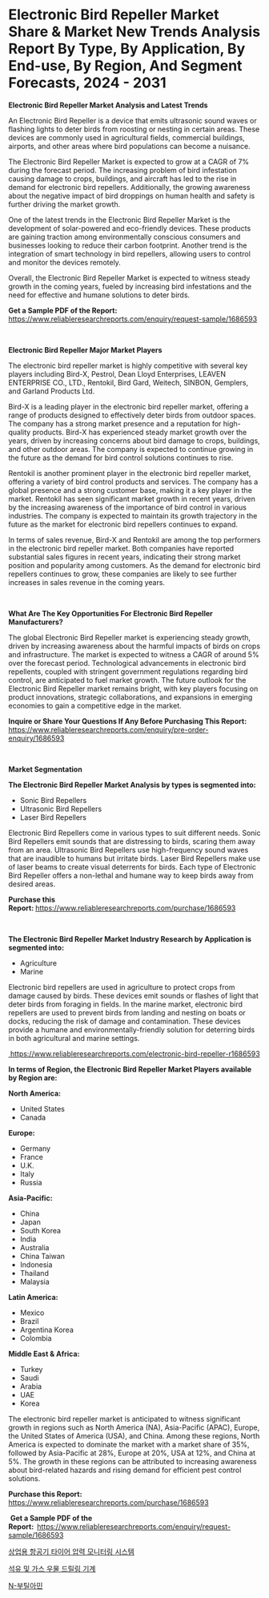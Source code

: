 <p><h1>Electronic Bird Repeller Market Share & Market New Trends Analysis Report By Type, By Application, By End-use, By Region, And Segment Forecasts, 2024 - 2031</h1></p><p><strong>Electronic Bird Repeller Market Analysis and Latest Trends</strong></p>
<p><p>An Electronic Bird Repeller is a device that emits ultrasonic sound waves or flashing lights to deter birds from roosting or nesting in certain areas. These devices are commonly used in agricultural fields, commercial buildings, airports, and other areas where bird populations can become a nuisance.</p><p>The Electronic Bird Repeller Market is expected to grow at a CAGR of 7% during the forecast period. The increasing problem of bird infestation causing damage to crops, buildings, and aircraft has led to the rise in demand for electronic bird repellers. Additionally, the growing awareness about the negative impact of bird droppings on human health and safety is further driving the market growth.</p><p>One of the latest trends in the Electronic Bird Repeller Market is the development of solar-powered and eco-friendly devices. These products are gaining traction among environmentally conscious consumers and businesses looking to reduce their carbon footprint. Another trend is the integration of smart technology in bird repellers, allowing users to control and monitor the devices remotely.</p><p>Overall, the Electronic Bird Repeller Market is expected to witness steady growth in the coming years, fueled by increasing bird infestations and the need for effective and humane solutions to deter birds.</p></p>
<p><strong>Get a Sample PDF of the Report:&nbsp;</strong> <a href="https://www.reliableresearchreports.com/enquiry/request-sample/1686593">https://www.reliableresearchreports.com/enquiry/request-sample/1686593</a></p>
<p>&nbsp;</p>
<p><strong>Electronic Bird Repeller Major Market Players</strong></p>
<p><p>The electronic bird repeller market is highly competitive with several key players including Bird-X, Pestrol, Dean Lloyd Enterprises, LEAVEN ENTERPRISE CO., LTD., Rentokil, Bird Gard, Weitech, SINBON, Gemplers, and Garland Products Ltd.</p><p>Bird-X is a leading player in the electronic bird repeller market, offering a range of products designed to effectively deter birds from outdoor spaces. The company has a strong market presence and a reputation for high-quality products. Bird-X has experienced steady market growth over the years, driven by increasing concerns about bird damage to crops, buildings, and other outdoor areas. The company is expected to continue growing in the future as the demand for bird control solutions continues to rise.</p><p>Rentokil is another prominent player in the electronic bird repeller market, offering a variety of bird control products and services. The company has a global presence and a strong customer base, making it a key player in the market. Rentokil has seen significant market growth in recent years, driven by the increasing awareness of the importance of bird control in various industries. The company is expected to maintain its growth trajectory in the future as the market for electronic bird repellers continues to expand.</p><p>In terms of sales revenue, Bird-X and Rentokil are among the top performers in the electronic bird repeller market. Both companies have reported substantial sales figures in recent years, indicating their strong market position and popularity among customers. As the demand for electronic bird repellers continues to grow, these companies are likely to see further increases in sales revenue in the coming years.</p></p>
<p>&nbsp;</p>
<p><strong>What Are The Key Opportunities For Electronic Bird Repeller Manufacturers?</strong></p>
<p><p>The global Electronic Bird Repeller market is experiencing steady growth, driven by increasing awareness about the harmful impacts of birds on crops and infrastructure. The market is expected to witness a CAGR of around 5% over the forecast period. Technological advancements in electronic bird repellents, coupled with stringent government regulations regarding bird control, are anticipated to fuel market growth. The future outlook for the Electronic Bird Repeller market remains bright, with key players focusing on product innovations, strategic collaborations, and expansions in emerging economies to gain a competitive edge in the market.</p></p>
<p><strong>Inquire or Share Your Questions If Any Before Purchasing This Report:</strong> <a href="https://www.reliableresearchreports.com/enquiry/pre-order-enquiry/1686593">https://www.reliableresearchreports.com/enquiry/pre-order-enquiry/1686593</a></p>
<p>&nbsp;</p>
<p><strong>Market Segmentation</strong></p>
<p><strong>The Electronic Bird Repeller Market Analysis by types is segmented into:</strong></p>
<p><ul><li>Sonic Bird Repellers</li><li>Ultrasonic Bird Repellers</li><li>Laser Bird Repellers</li></ul></p>
<p><p>Electronic Bird Repellers come in various types to suit different needs. Sonic Bird Repellers emit sounds that are distressing to birds, scaring them away from an area. Ultrasonic Bird Repellers use high-frequency sound waves that are inaudible to humans but irritate birds. Laser Bird Repellers make use of laser beams to create visual deterrents for birds. Each type of Electronic Bird Repeller offers a non-lethal and humane way to keep birds away from desired areas.</p></p>
<p><strong>Purchase this Report:&nbsp;</strong><a href="https://www.reliableresearchreports.com/purchase/1686593">https://www.reliableresearchreports.com/purchase/1686593</a></p>
<p>&nbsp;</p>
<p><strong>The Electronic Bird Repeller Market Industry Research by Application is segmented into:</strong></p>
<p><ul><li>Agriculture</li><li>Marine</li></ul></p>
<p><p>Electronic bird repellers are used in agriculture to protect crops from damage caused by birds. These devices emit sounds or flashes of light that deter birds from foraging in fields. In the marine market, electronic bird repellers are used to prevent birds from landing and nesting on boats or docks, reducing the risk of damage and contamination. These devices provide a humane and environmentally-friendly solution for deterring birds in both agricultural and marine settings.</p></p>
<p><a href="https://www.reliableresearchreports.com/electronic-bird-repeller-r1686593">&nbsp;https://www.reliableresearchreports.com/electronic-bird-repeller-r1686593</a></p>
<p><strong>In terms of Region, the Electronic Bird Repeller Market Players available by Region are:</strong></p>
<p>
    <p> <strong> North America: </strong>
        <ul>
            <li>United States</li>
            <li>Canada</li>
        </ul>
        </p> 
    <p> <strong> Europe: </strong>
        <ul>
            <li>Germany</li>
            <li>France</li>
            <li>U.K.</li>
            <li>Italy</li>
            <li>Russia</li>
        </ul>
        </p> 
    <p> <strong> Asia-Pacific: </strong>
        <ul>
            <li>China</li>
            <li>Japan</li>
            <li>South Korea</li>
            <li>India</li>
            <li>Australia</li>
            <li>China Taiwan</li>
            <li>Indonesia</li>
            <li>Thailand</li>
            <li>Malaysia</li>
        </ul>
        </p> 
    <p> <strong> Latin America: </strong>
        <ul>
            <li>Mexico</li>
            <li>Brazil</li>
            <li>Argentina Korea</li>
            <li>Colombia</li>
        </ul>
        </p> 
    <p> <strong> Middle East & Africa: </strong>
        <ul>
            <li>Turkey</li>
            <li>Saudi</li>
            <li>Arabia</li>
            <li>UAE</li>
            <li>Korea</li>
        </ul>
    </p>
    </p>
<p><p>The electronic bird repeller market is anticipated to witness significant growth in regions such as North America (NA), Asia-Pacific (APAC), Europe, the United States of America (USA), and China. Among these regions, North America is expected to dominate the market with a market share of 35%, followed by Asia-Pacific at 28%, Europe at 20%, USA at 12%, and China at 5%. The growth in these regions can be attributed to increasing awareness about bird-related hazards and rising demand for efficient pest control solutions.</p></p>
<p><strong>Purchase this Report: </strong><a href="https://www.reliableresearchreports.com/purchase/1686593">https://www.reliableresearchreports.com/purchase/1686593</a></p>
<p>&nbsp;<strong>Get a Sample PDF of the Report:&nbsp;&nbsp;</strong><a href="https://www.reliableresearchreports.com/enquiry/request-sample/1686593">https://www.reliableresearchreports.com/enquiry/request-sample/1686593</a></p>
<p><strong></strong></p>
<p><p><a href="https://medium.com/@douglasvasquez626/%EC%83%81%EC%9A%A9-%ED%95%AD%EA%B3%B5%EA%B8%B0-%ED%83%80%EC%9D%B4%EC%96%B4-%EC%95%95%EB%A0%A5-%EA%B0%90%EC%8B%9C-%EC%8B%9C%EC%8A%A4%ED%85%9C-%EC%8B%9C%EC%9E%A5-%EA%B7%9C%EB%AA%A8-cagr-%ED%8A%B8%EB%A0%8C%EB%93%9C-2024-2030-d0c126ca8475">상업용 항공기 타이어 압력 모니터링 시스템</a></p><p><a href="https://medium.com/@karenturner47/%EC%84%9D%EC%9C%A0-%EB%B0%8F-%EA%B0%80%EC%8A%A4-%EC%9A%B0%EB%AC%BC-%EB%93%9C%EB%A6%B4%EB%A7%81-%EA%B8%B0%EA%B3%84-%EC%8B%9C%EC%9E%A5-%ED%86%B5%EC%B0%B0-%EC%8B%9C%EC%9E%A5-%EB%8F%99%ED%96%A5-%EC%84%B1%EC%9E%A5-2024%EB%85%84%EB%B6%80%ED%84%B0-2031%EB%85%84%EA%B9%8C%EC%A7%80-%EC%98%88%EC%B8%A1-9e8724e34dc8">석유 및 가스 우물 드릴링 기계</a></p><p><a href="https://github.com/jntpkh496620/Market-Research-Report-List-2/blob/main/9246597106060.md">N-부틸아민</a></p></p>